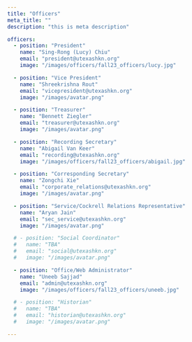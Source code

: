 ```yaml
---
title: "Officers"
meta_title: ""
description: "this is meta description"

officers:
  - position: "President"
    name: "Sing-Rong (Lucy) Chiu"
    email: "president@utexashkn.org"
    image: "/images/officers/fall23_officers/lucy.jpg"

  - position: "Vice President"
    name: "Shreekrishna Rout"
    email: "vicepresident@utexashkn.org"
    image: "/images/avatar.png"

  - position: "Treasurer"
    name: "Bennett Ziegler"
    email: "treasurer@utexashkn.org"
    image: "/images/avatar.png"

  - position: "Recording Secretary"
    name: "Abigail Van Keer"
    email: "recording@utexashkn.org"
    image: "/images/officers/fall23_officers/abigail.jpg"

  - position: "Corresponding Secretary"
    name: "Zongchi Xie"
    email: "corporate_relations@utexashkn.org"
    image: "/images/avatar.png"

  - position: "Service/Cockrell Relations Representative"
    name: "Aryan Jain"
    email: "sec_service@utexashkn.org"
    image: "/images/avatar.png"

  # - position: "Social Coordinator"
  #   name: "TBA"
  #   email: "social@utexashkn.org"
  #   image: "/images/avatar.png"

  - position: "Office/Web Administrator"
    name: "Uneeb Sajjad"
    email: "admin@utexashkn.org"
    image: "/images/officers/fall23_officers/uneeb.jpg"

  # - position: "Historian"
  #   name: "TBA"
  #   email: "historian@utexashkn.org"
  #   image: "/images/avatar.png"

---
```

